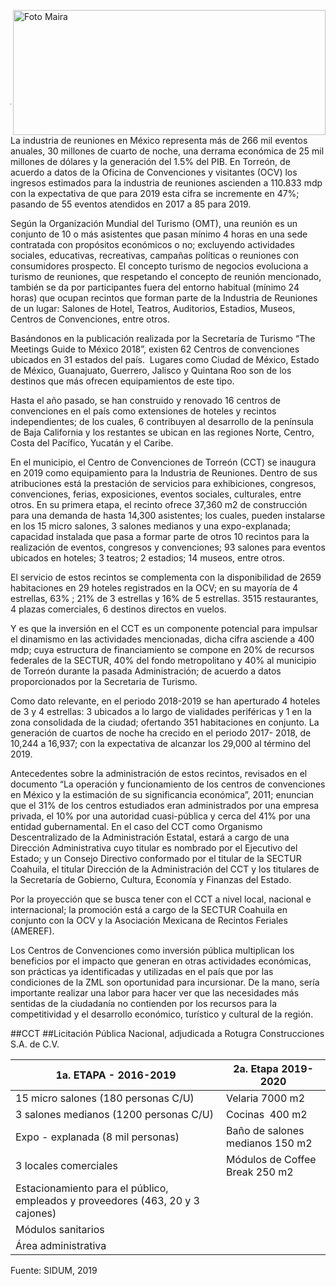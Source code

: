 <p>
   <a title="ir a Otras Publicaciones" href="http://www.trcimplan.gob.mx/autores/frida-valeria-garcia-gutierrez.html"><img class="img-responsive contenido-imagen" src="../imagenes/128/lic-frida-valeria-garcia-gutierrez-top2.png" align="right" alt="Foto Maira" width="500" height="200"></a>

</p>
</br></br></br></br></br></br></br></br>


---

La industria de reuniones en México representa más de 266 mil eventos anuales, 30 millones de cuarto de noche, una derrama económica de 25 mil millones de dólares y la generación del 1.5% del PIB. En Torreón, de acuerdo a datos de la Oficina de Convenciones y visitantes (OCV) los ingresos estimados para la industria de reuniones ascienden a 110.833 mdp con la expectativa de que para 2019 esta cifra se incremente en 47%; pasando de 55 eventos atendidos en 2017 a 85 para 2019.

Según la Organización Mundial del Turismo (OMT), una reunión es un conjunto de 10 o más asistentes que pasan mínimo 4 horas en una sede contratada con propósitos económicos o no; excluyendo actividades sociales, educativas, recreativas, campañas políticas o reuniones con consumidores prospecto. El concepto turismo de negocios evoluciona a turismo de reuniones, que respetando el concepto de reunión mencionado, también se da por participantes fuera del entorno habitual (mínimo 24 horas) que ocupan recintos que forman parte de la Industria de Reuniones de un lugar: Salones de Hotel, Teatros, Auditorios, Estadios, Museos, Centros de Convenciones, entre otros.

Basándonos en la publicación realizada por la Secretaría de Turismo “The Meetings Guide to México 2018”, existen 62 Centros de convenciones ubicados en 31 estados del país.  Lugares como Ciudad de México, Estado de México, Guanajuato, Guerrero, Jalisco y Quintana Roo son de los destinos que más ofrecen equipamientos de este tipo.

Hasta el año pasado, se han construido y renovado 16 centros de convenciones en el país como extensiones de hoteles y recintos independientes; de los cuales, 6 contribuyen al desarrollo de la península de Baja California y los restantes se ubican en las regiones Norte, Centro, Costa del Pacífico, Yucatán y el Caribe.

En el municipio, el Centro de Convenciones de Torreón (CCT) se inaugura en 2019 como equipamiento para la Industria de Reuniones. Dentro de sus atribuciones está  la prestación de servicios para exhibiciones, congresos, convenciones, ferias, exposiciones, eventos sociales, culturales, entre otros. En su primera etapa, el recinto ofrece 37,360 m2 de construcción para una demanda de hasta 14,300 asistentes; los cuales, pueden instalarse en los 15 micro salones, 3 salones medianos y una expo-explanada; capacidad instalada que pasa a formar parte de otros 10 recintos para la realización de eventos, congresos y convenciones; 93 salones para eventos ubicados en hoteles; 3 teatros; 2 estadios; 14 museos, entre otros.

El servicio de estos recintos se complementa con la disponibilidad de 2659 habitaciones en 29 hoteles registrados en la OCV; en su mayoría de 4 estrellas, 63% ; 21% de 3 estrellas y 16% de 5 estrellas. 3515 restaurantes,  4 plazas comerciales, 6 destinos directos en vuelos.

Y es que la inversión en el CCT es un componente potencial para impulsar el dinamismo en las actividades mencionadas, dicha cifra asciende a 400 mdp; cuya estructura de financiamiento se compone en 20% de recursos federales de la SECTUR, 40% del fondo metropolitano y 40% al municipio de Torreón durante la pasada Administración; de acuerdo a datos proporcionados por la Secretaria de Turismo.

Como dato relevante, en el periodo 2018-2019 se han aperturado 4 hoteles de 3 y 4 estrellas: 3 ubicados a lo largo de vialidades periféricas y 1 en la zona consolidada de la ciudad; ofertando 351 habitaciones en conjunto. La generación de cuartos de noche ha crecido en el periodo 2017- 2018, de 10,244 a 16,937; con la expectativa de alcanzar los 29,000 al término del 2019.

Antecedentes sobre la administración de estos recintos, revisados en el documento “La operación y funcionamiento de los centros de convenciones en México y la estimación de su significancia económica”, 2011; enuncian que el 31% de los centros estudiados eran administrados por una empresa privada, el 10% por una autoridad cuasi-pública y cerca del 41% por una entidad gubernamental. En el caso del CCT como Organismo Descentralizado de la Administración Estatal, estará a cargo de una Dirección Administrativa cuyo titular es nombrado por el Ejecutivo del Estado; y un Consejo Directivo conformado por el titular de la SECTUR Coahuila, el titular Dirección de la Administración del CCT y los titulares de la Secretaría de Gobierno, Cultura, Economía y Finanzas del Estado.

Por la proyección que se busca tener con el CCT a nivel local, nacional e internacional; la promoción está a cargo de la SECTUR Coahuila en conjunto con la OCV y la Asociación Mexicana de Recintos Feriales (AMEREF).

Los Centros de Convenciones como inversión pública multiplican los beneficios por el impacto que generan en otras actividades económicas, son prácticas ya identificadas y utilizadas en el país que por las condiciones de la ZML son oportunidad para incursionar. De la mano, sería importante realizar una labor para hacer ver que las necesidades más sentidas de la ciudadanía no contienden por los recursos para la competitividad y el desarrollo económico, turístico y cultural de la región.

##CCT
##Licitación Pública Nacional, adjudicada a Rotugra Construcciones S.A. de C.V.

1a. ETAPA - 2016-2019                                                          |        2a. Etapa 2019- 2020    |
-------------------------------------------------------------------------------|--------------------------------|
15 micro salones (180 personas C/U)                                            | Velaria 7000 m2                |
3 salones medianos (1200 personas C/U)                                         |Cocinas  400 m2                 |
Expo - explanada (8 mil personas)                                              | Baño de salones medianos 150 m2|
3 locales comerciales                                                          | Módulos de Coffee Break 250 m2 |
Estacionamiento para el público, empleados y proveedores (463, 20 y 3 cajones) |                                |
Módulos sanitarios                                                             |                                |
Área administrativa                                                            |                                |

Fuente: SIDUM, 2019
